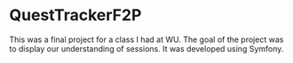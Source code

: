 # QuestTrackerF2P
This was a final project for a class I had at WU. The goal of the project was to display our understanding of sessions. It was developed using Symfony.
